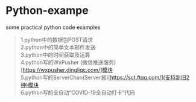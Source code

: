 # Python-exampe
some practical python code examples
>1.python中的数据包POST请求<br>
>2.python中的简单文本邮件发送<br>
>3.python中的时间获取及运算<br>
>4.python写的WxPusher (微信推送服务)[https://wxpusher.dingliqc.com/]模块<br>
>5.python写的ServerChan(Server酱)[https://sct.ftqq.com/](支持新旧2种)模块<br>
>6.python写的全自动“COVID-19全自动打卡”代码<br>
